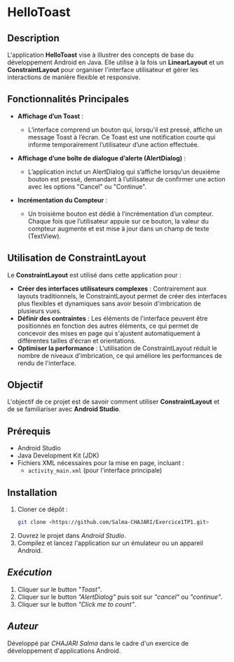# HelloToast

## Description

L'application **HelloToast** vise à illustrer des concepts de base du développement Android en Java. Elle utilise à la fois un **LinearLayout** et un **ConstraintLayout** pour organiser l'interface utilisateur et gérer les interactions de manière flexible et responsive. 

## Fonctionnalités Principales

- **Affichage d’un Toast** : 
  - L’interface comprend un bouton qui, lorsqu'il est pressé, affiche un message Toast à l’écran. Ce Toast est une notification courte qui informe temporairement l’utilisateur d’une action effectuée.

- **Affichage d’une boîte de dialogue d’alerte (AlertDialog)** : 
  - L’application inclut un AlertDialog qui s’affiche lorsqu’un deuxième bouton est pressé, demandant à l’utilisateur de confirmer une action avec les options "Cancel" ou "Continue".

- **Incrémentation du Compteur** : 
  - Un troisième bouton est dédié à l’incrémentation d’un compteur. Chaque fois que l’utilisateur appuie sur ce bouton, la valeur du compteur augmente et est mise à jour dans un champ de texte (TextView).

## Utilisation de ConstraintLayout

Le **ConstraintLayout** est utilisé dans cette application pour :

- **Créer des interfaces utilisateurs complexes** : Contrairement aux layouts traditionnels, le ConstraintLayout permet de créer des interfaces plus flexibles et dynamiques sans avoir besoin d'imbrication de plusieurs vues.
- **Définir des contraintes** : Les éléments de l'interface peuvent être positionnés en fonction des autres éléments, ce qui permet de concevoir des mises en page qui s'ajustent automatiquement à différentes tailles d'écran et orientations.
- **Optimiser la performance** : L'utilisation de ConstraintLayout réduit le nombre de niveaux d'imbrication, ce qui améliore les performances de rendu de l'interface.

## Objectif

L'objectif de ce projet est de savoir comment utiliser **ConstraintLayout** et de se familiariser avec **Android Studio**.

## Prérequis

- Android Studio
- Java Development Kit (JDK)
- Fichiers XML nécessaires pour la mise en page, incluant :
  - `activity_main.xml` (pour l'interface principale)

## Installation

1. Cloner ce dépôt :
   ```bash
   git clone <https://github.com/Salma-CHAJARI/Exercice1TP1.git>
2. Ouvrez le projet dans *Android Studio*.
3. Compilez et lancez l'application sur un émulateur ou un appareil Android.
## *Exécution*
1. Cliquer sur le button *"Toast"*.
2. Cliquer sur le button *"AlertDialog"* puis soit sur *"cancel"* ou *"continue"*.
3. Cliquer sur le button *"Click me to count"*.
   
## *Auteur*

Développé par *CHAJARI Salma* dans le cadre d'un exercice de développement d'applications Android.
